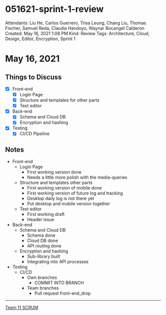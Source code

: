 # 051621-sprint-1-review

Attendants: Liu He, Carlos Guerrero, Trisa Leung, Chang Liu, Thomas Fischer, Samuel Reda, Claudia Handoyo, Waynar Bocangel Calderon
Created: May 16, 2021 1:08 PM
Kind: Review
Tags: Architecture, Cloud, Design, Editor, Encryption, Sprint 1

# May 16, 2021

## Things to Discuss

- [x]  Front-end
    - [x]  Login Page
    - [x]  Structure and templates for other parts
    - [x]  Text editor
- [x]  Back-end
    - [x]  Schema and Cloud DB
    - [x]  Encryption and hashing
- [x]  Testing
    - [x]  CI/CD Pipeline

## Notes

- Front-end
    - Login Page
        - First working version done
        - Needs a little more polish with the media-queries
    - Structure and templates other parts
        - First working version of mobile done
        - First working version of future log and tracking
        - Desktop daily log is not there yet
        - Put desktop and mobile version together
    - Text editor
        - First working draft
        - Header issue
- Back-end
    - Schema and Cloud DB
        - Schema done
        - Cloud DB done
        - API routing done
    - Encryption and hashing
        - Sub-library built
        - Integrating into API processes
- Testing
    - CI/CD
        - Own branches
            - COMMIT INTO BRANCH
        - Team branches
            - Pull request front-end_drop

---

[Team 11 SCRUM](https://www.notion.so/8c42ecc70df548ce9e3594ac567472ea)